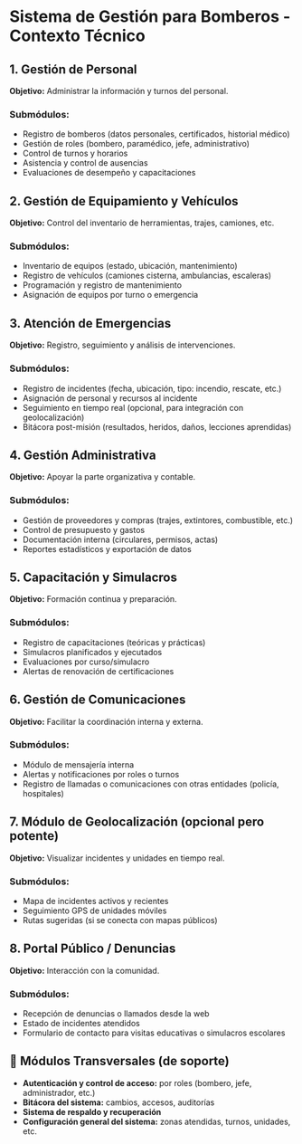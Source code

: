 # Sistema de Gestión para Bomberos - Contexto Técnico

## 1. Gestión de Personal

**Objetivo:** Administrar la información y turnos del personal.

### Submódulos:
- Registro de bomberos (datos personales, certificados, historial médico)
- Gestión de roles (bombero, paramédico, jefe, administrativo)
- Control de turnos y horarios
- Asistencia y control de ausencias
- Evaluaciones de desempeño y capacitaciones

## 2. Gestión de Equipamiento y Vehículos

**Objetivo:** Control del inventario de herramientas, trajes, camiones, etc.

### Submódulos:
- Inventario de equipos (estado, ubicación, mantenimiento)
- Registro de vehículos (camiones cisterna, ambulancias, escaleras)
- Programación y registro de mantenimiento
- Asignación de equipos por turno o emergencia

## 3. Atención de Emergencias

**Objetivo:** Registro, seguimiento y análisis de intervenciones.

### Submódulos:
- Registro de incidentes (fecha, ubicación, tipo: incendio, rescate, etc.)
- Asignación de personal y recursos al incidente
- Seguimiento en tiempo real (opcional, para integración con geolocalización)
- Bitácora post-misión (resultados, heridos, daños, lecciones aprendidas)

## 4. Gestión Administrativa

**Objetivo:** Apoyar la parte organizativa y contable.

### Submódulos:
- Gestión de proveedores y compras (trajes, extintores, combustible, etc.)
- Control de presupuesto y gastos
- Documentación interna (circulares, permisos, actas)
- Reportes estadísticos y exportación de datos

## 5. Capacitación y Simulacros

**Objetivo:** Formación continua y preparación.

### Submódulos:
- Registro de capacitaciones (teóricas y prácticas)
- Simulacros planificados y ejecutados
- Evaluaciones por curso/simulacro
- Alertas de renovación de certificaciones

## 6. Gestión de Comunicaciones

**Objetivo:** Facilitar la coordinación interna y externa.

### Submódulos:
- Módulo de mensajería interna
- Alertas y notificaciones por roles o turnos
- Registro de llamadas o comunicaciones con otras entidades (policía, hospitales)

## 7. Módulo de Geolocalización (opcional pero potente)

**Objetivo:** Visualizar incidentes y unidades en tiempo real.

### Submódulos:
- Mapa de incidentes activos y recientes
- Seguimiento GPS de unidades móviles
- Rutas sugeridas (si se conecta con mapas públicos)

## 8. Portal Público / Denuncias

**Objetivo:** Interacción con la comunidad.

### Submódulos:
- Recepción de denuncias o llamados desde la web
- Estado de incidentes atendidos
- Formulario de contacto para visitas educativas o simulacros escolares

## 🔐 Módulos Transversales (de soporte)

- **Autenticación y control de acceso:** por roles (bombero, jefe, administrador, etc.)
- **Bitácora del sistema:** cambios, accesos, auditorías
- **Sistema de respaldo y recuperación**
- **Configuración general del sistema:** zonas atendidas, turnos, unidades, etc.